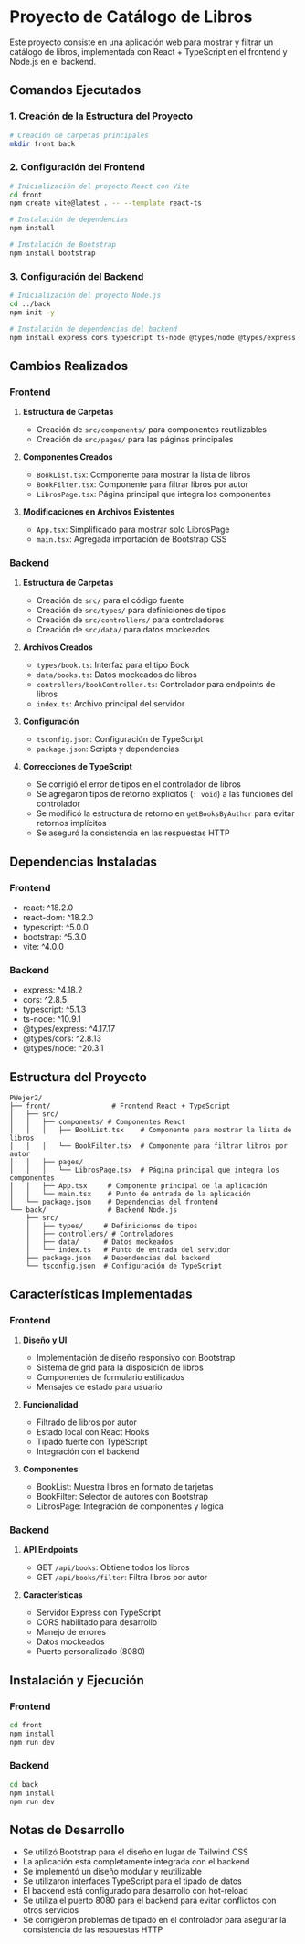 # Proyecto de Catálogo de Libros

Este proyecto consiste en una aplicación web para mostrar y filtrar un catálogo de libros, implementada con React + TypeScript en el frontend y Node.js en el backend.

## Comandos Ejecutados

### 1. Creación de la Estructura del Proyecto
```bash
# Creación de carpetas principales
mkdir front back
```

### 2. Configuración del Frontend
```bash
# Inicialización del proyecto React con Vite
cd front
npm create vite@latest . -- --template react-ts

# Instalación de dependencias
npm install

# Instalación de Bootstrap
npm install bootstrap
```

### 3. Configuración del Backend
```bash
# Inicialización del proyecto Node.js
cd ../back
npm init -y

# Instalación de dependencias del backend
npm install express cors typescript ts-node @types/node @types/express @types/cors
```

## Cambios Realizados

### Frontend

1. **Estructura de Carpetas**
   - Creación de `src/components/` para componentes reutilizables
   - Creación de `src/pages/` para las páginas principales

2. **Componentes Creados**
   - `BookList.tsx`: Componente para mostrar la lista de libros
   - `BookFilter.tsx`: Componente para filtrar libros por autor
   - `LibrosPage.tsx`: Página principal que integra los componentes

3. **Modificaciones en Archivos Existentes**
   - `App.tsx`: Simplificado para mostrar solo LibrosPage
   - `main.tsx`: Agregada importación de Bootstrap CSS

### Backend

1. **Estructura de Carpetas**
   - Creación de `src/` para el código fuente
   - Creación de `src/types/` para definiciones de tipos
   - Creación de `src/controllers/` para controladores
   - Creación de `src/data/` para datos mockeados

2. **Archivos Creados**
   - `types/book.ts`: Interfaz para el tipo Book
   - `data/books.ts`: Datos mockeados de libros
   - `controllers/bookController.ts`: Controlador para endpoints de libros
   - `index.ts`: Archivo principal del servidor

3. **Configuración**
   - `tsconfig.json`: Configuración de TypeScript
   - `package.json`: Scripts y dependencias

4. **Correcciones de TypeScript**
   - Se corrigió el error de tipos en el controlador de libros
   - Se agregaron tipos de retorno explícitos (`: void`) a las funciones del controlador
   - Se modificó la estructura de retorno en `getBooksByAuthor` para evitar retornos implícitos
   - Se aseguró la consistencia en las respuestas HTTP

## Dependencias Instaladas

### Frontend
- react: ^18.2.0
- react-dom: ^18.2.0
- typescript: ^5.0.0
- bootstrap: ^5.3.0
- vite: ^4.0.0

### Backend
- express: ^4.18.2
- cors: ^2.8.5
- typescript: ^5.1.3
- ts-node: ^10.9.1
- @types/express: ^4.17.17
- @types/cors: ^2.8.13
- @types/node: ^20.3.1

## Estructura del Proyecto
```
PWejer2/
├── front/               # Frontend React + TypeScript
│   ├── src/
│   │   ├── components/ # Componentes React
│   │   │   ├── BookList.tsx    # Componente para mostrar la lista de libros
│   │   │   └── BookFilter.tsx  # Componente para filtrar libros por autor
│   │   ├── pages/
│   │   │   └── LibrosPage.tsx  # Página principal que integra los componentes
│   │   ├── App.tsx     # Componente principal de la aplicación
│   │   └── main.tsx    # Punto de entrada de la aplicación
│   └── package.json    # Dependencias del frontend
└── back/               # Backend Node.js
    ├── src/
    │   ├── types/     # Definiciones de tipos
    │   ├── controllers/ # Controladores
    │   ├── data/      # Datos mockeados
    │   └── index.ts   # Punto de entrada del servidor
    ├── package.json   # Dependencias del backend
    └── tsconfig.json  # Configuración de TypeScript
```

## Características Implementadas

### Frontend
1. **Diseño y UI**
   - Implementación de diseño responsivo con Bootstrap
   - Sistema de grid para la disposición de libros
   - Componentes de formulario estilizados
   - Mensajes de estado para usuario

2. **Funcionalidad**
   - Filtrado de libros por autor
   - Estado local con React Hooks
   - Tipado fuerte con TypeScript
   - Integración con el backend

3. **Componentes**
   - BookList: Muestra libros en formato de tarjetas
   - BookFilter: Selector de autores con Bootstrap
   - LibrosPage: Integración de componentes y lógica

### Backend
1. **API Endpoints**
   - GET `/api/books`: Obtiene todos los libros
   - GET `/api/books/filter`: Filtra libros por autor

2. **Características**
   - Servidor Express con TypeScript
   - CORS habilitado para desarrollo
   - Manejo de errores
   - Datos mockeados
   - Puerto personalizado (8080)

## Instalación y Ejecución

### Frontend
```bash
cd front
npm install
npm run dev
```

### Backend
```bash
cd back
npm install
npm run dev
```

## Notas de Desarrollo
- Se utilizó Bootstrap para el diseño en lugar de Tailwind CSS
- La aplicación está completamente integrada con el backend
- Se implementó un diseño modular y reutilizable
- Se utilizaron interfaces TypeScript para el tipado de datos
- El backend está configurado para desarrollo con hot-reload
- Se utiliza el puerto 8080 para el backend para evitar conflictos con otros servicios
- Se corrigieron problemas de tipado en el controlador para asegurar la consistencia de las respuestas HTTP 